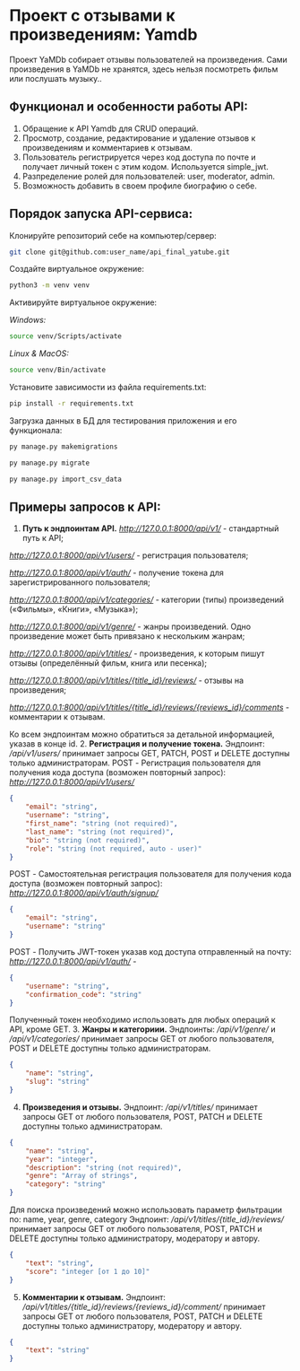 # Проект с отзывами к произведениям: Yamdb

Проект YaMDb собирает отзывы пользователей на произведения. Сами произведения в YaMDb не хранятся, здесь нельзя посмотреть фильм или послушать музыку..

## Функционал и особенности работы API:

1. Обращение к API Yamdb для CRUD операций.
2. Просмотр, создание, редактирование и удаление отзывов к произведениям и комментариев к отзывам.
3. Пользователь регистрируется через код доступа по почте и получает личный токен c этим кодом. Используется simple_jwt.
4. Разпределение ролей для пользователей: user, moderator, admin.
5. Возможность добавить в своем профиле биографию о себе.

## Порядок запуска API-сервиса:

Клонируйте репозиторий себе на компьютер/сервер:

```bash
git clone git@github.com:user_name/api_final_yatube.git
```

Создайте виртуальное окружение:

```bash
python3 -m venv venv
```

Активируйте виртуальное окружение:

*Windows:*
```bash
source venv/Scripts/activate
```
*Linux & MacOS:*
```bash
source venv/Bin/activate
```

Установите зависимости из файла requirements.txt:

```bash
pip install -r requirements.txt
```

Загрузка данных в БД для тестирования приложения и его функционала:

```bash
py manage.py makemigrations
```

```bash
py manage.py migrate
```

```bash
py manage.py import_csv_data
```

## Примеры запросов к API:

1. **Путь к эндпоинтам API.**
*http://127.0.0.1:8000/api/v1/* - стандартный путь к API;

*http://127.0.0.1:8000/api/v1/users/* - регистрация пользователя;

*http://127.0.0.1:8000/api/v1/auth/* - получение токена для зарегистрированного пользователя;

*http://127.0.0.1:8000/api/v1/categories/* - категории (типы) произведений («Фильмы», «Книги», «Музыка»);

*http://127.0.0.1:8000/api/v1/genre/* - жанры произведений. Одно произведение может быть привязано к нескольким жанрам;

*http://127.0.0.1:8000/api/v1/titles/* - произведения, к которым пишут отзывы (определённый фильм, книга или песенка);

*http://127.0.0.1:8000/api/v1/titles/{title_id}/reviews/* - отзывы на произведения;

*http://127.0.0.1:8000/api/v1/titles/{title_id}/reviews/{reviews_id}/comments* - комментарии к отзывам.

Ко всем эндпоинтам можно обратиться за детальной информацией, указав в конце id.
2. **Регистрация и получение токена.**
Эндпоинт: */api/v1/users/* принимает запросы GET, PATCH, POST и DELETE доступны только администраторам.
POST - Регистрация пользователя для получения кода доступа (возможен повторный запрос):
*http://127.0.0.1:8000/api/v1/users/* 
```json
{
    "email": "string",
    "username": "string",
    "first_name": "string (not required)",
    "last_name": "string (not required)",
    "bio": "string (not required)",
    "role": "string (not required, auto - user)"
}
```
POST - Самостоятельная регистрация пользователя для получения кода доступа (возможен повторный запрос):
*http://127.0.0.1:8000/api/v1/auth/signup/*
```json
{
    "email": "string",
    "username": "string"
}
```
POST - Получить JWT-токен указав код доступа отправленный на почту:
*http://127.0.0.1:8000/api/v1/auth/* -
```json
{
    "username": "string",
    "confirmation_code": "string"
}
```
Полученный токен необходимо использовать для любых операций к API, кроме GET.
3. **Жанры и категориии.**
Эндпоинты: */api/v1/genre/* и */api/v1/categories/* принимает запросы GET от любого пользователя, POST и DELETE доступны только администраторам.
```json
{
    "name": "string",
    "slug": "string"
}
```
4. **Произведения и отзывы.**
Эндпоинт: */api/v1/titles/*  принимает запросы GET от любого пользователя, POST, PATCH и DELETE доступны только администраторам.
```json
{
    "name": "string",
    "year": "integer",
    "description": "string (not required)",
    "genre": "Array of strings",
    "category": "string"
}
```
Для поиска произведений можно использовать параметр фильтрации по: name, year, genre, category
Эндпоинт: */api/v1/titles/{title_id}/reviews/* принимает запросы GET от любого пользователя, POST, PATCH и DELETE доступны только администратору, модератору и автору.
```json
{
    "text": "string",
    "score": "integer [от 1 до 10]"
}
```
5. **Комментарии к отзывам.**
Эндпоинт: */api/v1/titles/{title_id}/reviews/{reviews_id}/comment/* принимает запросы GET от любого пользователя, POST, PATCH и DELETE доступны только администратору, модератору и автору.
```json
{
    "text": "string"
}
```
